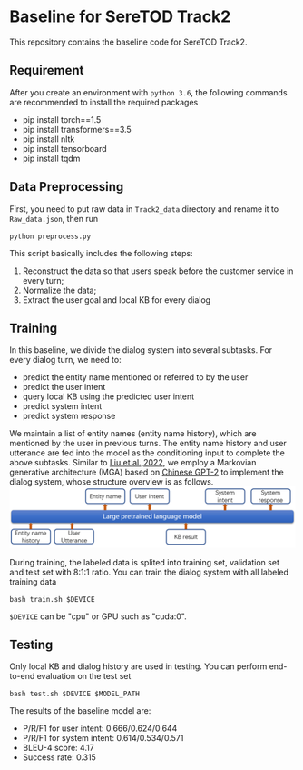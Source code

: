 # Baseline for SereTOD Track2
This repository contains the baseline code for SereTOD Track2.
## Requirement
After you create an environment with `python 3.6`, the following commands are recommended to install the required packages
* pip install torch==1.5
* pip install transformers==3.5
* pip install nltk
* pip install tensorboard
* pip install tqdm
## Data Preprocessing
First, you need to put raw data in `Track2_data` directory and rename it to `Raw_data.json`, then run
```
python preprocess.py
```
This script basically includes the following steps: 
1. Reconstruct the data so that users speak before the customer service in every turn;
2. Normalize the data;
3. Extract the user goal and local KB for every dialog
## Training
In this baseline, we divide the dialog system into several subtasks. For every dialog turn, we need to:
* predict the entity name mentioned or referred to by the user 
* predict the user intent
* query local KB using the predicted user intent
* predict system intent
* predict system response

We maintain a list of entity names (entity name history), which are mentioned by the user in previous turns. The entity name history and user utterance are fed into the model as the conditioning input to complete the above subtasks. 
Similar to [Liu et al.,2022](https://arxiv.org/abs/2204.06452), we employ a Markovian generative architecture (MGA) based on [Chinese GPT-2](https://huggingface.co/uer/gpt2-chinese-cluecorpussmall) to implement the dialog system, whose structure overview is as follows.
![Track 2 baseline overview](figs/structure.png)

During training, the labeled data is splited into training set, validation set and test set with 8:1:1 ratio. You can train the dialog system with all labeled training data
```
bash train.sh $DEVICE
```
`$DEVICE` can be "cpu" or GPU such as "cuda:0". 
## Testing
Only local KB and dialog history are used in testing. You can perform end-to-end evaluation on the test set
```
bash test.sh $DEVICE $MODEL_PATH
```
The results of the baseline model are: 
   - P/R/F1 for user intent: 0.666/0.624/0.644
   - P/R/F1 for system intent: 0.614/0.534/0.571
   - BLEU-4 score: 4.17
   - Success rate: 0.315
